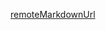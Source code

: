 [remoteMarkdownUrl](https://raw.githubusercontent.com/arendst/Tasmota/development/tasmota/CHANGELOG.md)